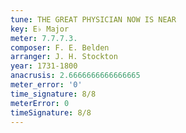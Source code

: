 ```yaml
---
tune: THE GREAT PHYSICIAN NOW IS NEAR
key: E♭ Major
meter: 7.7.7.3.
composer: F. E. Belden
arranger: J. H. Stockton
year: 1731-1800
anacrusis: 2.6666666666666665
meter_error: '0'
time_signature: 8/8
meterError: 0
timeSignature: 8/8
---
```

